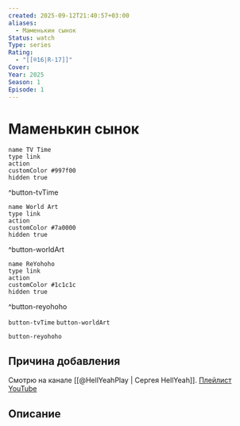 ```yaml
---
created: 2025-09-12T21:40:57+03:00
aliases:
  - Маменькин сынок
Status: watch
Type: series
Rating:
  - "[[®️16|R-17]]"
Cover:
Year: 2025
Season: 1
Episode: 1
---
```


# Маменькин сынок




```button
name TV Time
type link
action 
customColor #997f00
hidden true
```
^button-tvTime

```button
name World Art
type link
action 
customColor #7a0000
hidden true
```
^button-worldArt

```button
name ReYohoho
type link
action 
customColor #1c1c1c
hidden true
```
^button-reyohoho



`button-tvTime` `button-worldArt`

`button-reyohoho`

## Причина добавления

Смотрю на канале [[@HellYeahPlay | Сергея HellYeah]]. [Плейлист YouTube](https://youtube.com/playlist?list=PL09Pdb63jCWCmGS_kL5_OVjfSOxwF7kE0)


## Описание



